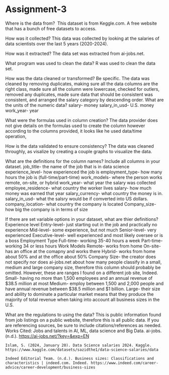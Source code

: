# Assignment-3


Where is the data from? ​
This dataset is from Keggle.com. A free website that has a bunch of free datasets to access. 

How was it collected?​
This data was collected by looking at the salaries of data scientists over the last 5 years (2020-2024). 

How was it extracted?​
The data set was extracted from ai-jobs.net. 

What program was used to clean the data?​
R was used to clean the data set. 

How was the data cleaned or transformed? Be specific.​
The data was cleaned by removing duplicates, making sure all the data columns are the right class, made sure all the column were lowercase, checked for outlers, removed any duplicates, made sure data that should be consistent was consistent, and arranged the salary category by descending order. 
What are the units of the numeric data?​
salary- money
salary_in_usd- U.S. money
work_year- year

What were the formulas used in column creation?​
The data provider does not give details on the formulas used to create the column however according to the columns provided, it looks like he used data/time operation, 

How is the data validated to ensure consistency?​
The data was cleaned throughly, as visalize by creating a couple graphs to visualize the data. 

What are the definitions for the column names? Include all columns in your dataset.​
job_title- the name of the job that is in data science
experience_level- how experienced the job is 
employment_type- how many hours the job is (full-time/part-time)
work_models- where the person works remote, on-site, or hybrid
work_year- what year the salary was collected
employee_residence- what country the worker lives
salary- how much money was earned that year
salary_currency- what country the money is in.
salary_in_usd- what the salsry would be if comverted into US dollars.
company_location- what country the company is located
Company_size- how big the company is in terms of size 

If there are set variable options in your dataset, what are thier definitions? ​
Experience level
    Entry-level- just starting out in the job and practically no experience
    Mid-level- some experience, but not much
    Senior-level- very experienced
    Executive-level- well experienced and most likely oversee or is a boss
Employment Type
    Full-time- working 35-40 hours a week
    Part-time- working 34 or less hours
Work Models
    Remote- works from home
    On-site- has an office at the comapny and works there
    Hybrid- works from home about 50% and at the office about 50%
Company Size- the creator does not specify nor does ai-jobs.net about how many people classify in a small, medium and large company size, therefore this column should probably be omitted. However, these are ranges I found on a different job site, Indeed. 
    Small- having no more than 1,500 employees and an annual revenue of $38.5 million at most
    Medium- employ between 1,500 and 2,000 people and have annual revenue between $38.5 million and $1 billion.
    Large- their size and ability to dominate a particular market means that they produce the majority of total revenue when taking
    into account all business sizes in the U.S.
    
What are the regulations to using the data? 
This is public information found from job listings on a public website, therefore this is all public data. 
If you are referencing sources, be sure to include citations/references as needed.
Works Cited:
    Jobs and talents in AI, ML, data science and Big Data. ai-jobs. (n.d.). https://ai-jobs.net/?key=&exp=EN 
    
    Islam, S. (2024, January 20). Data Science salaries 2024. Kaggle. https://www.kaggle.com/datasets/sazidthe1/data-science-salaries/data 
    
    Indeed Editorial Team. (n.d.). Business sizes: Classifications and characteristics | indeed.com. Indeed. https://www.indeed.com/career-advice/career-development/business-sizes 
